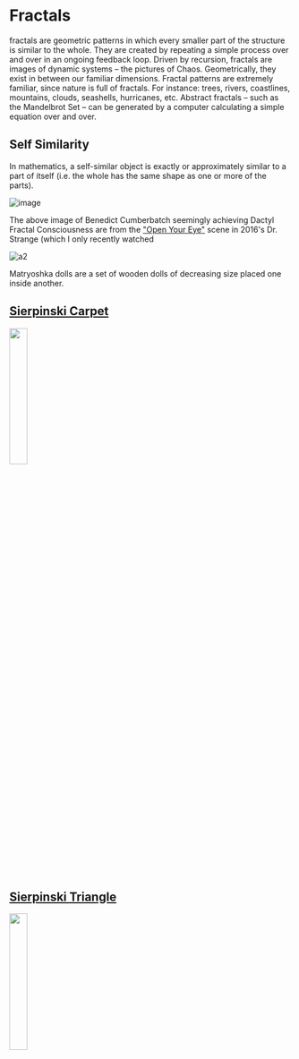 # Fractals

fractals are geometric patterns in which every smaller part of the structure is similar to the whole. They are created by repeating a simple process over and over in an ongoing feedback loop. Driven by recursion, fractals are images of dynamic systems – the pictures of Chaos. Geometrically, they exist in between our familiar dimensions. Fractal patterns are extremely familiar, since nature is full of fractals. For instance: trees, rivers, coastlines, mountains, clouds, seashells, hurricanes, etc. Abstract fractals – such as the Mandelbrot Set – can be generated by a computer calculating a simple equation over and over.

## Self Similarity


In mathematics, a self-similar object is exactly or approximately similar to a part of itself (i.e. the whole has the same shape as one or more of the parts).


![image](https://user-images.githubusercontent.com/16706911/76868340-fe9a1b80-687b-11ea-8134-16211c8397db.png)

The above image of Benedict Cumberbatch seemingly achieving Dactyl Fractal Consciousness are from the ["Open Your Eye"](https://www.youtube.com/watch?v=ayhTVShJCt0&start=115) scene in 2016's Dr. Strange (which I only recently watched

![a2](https://user-images.githubusercontent.com/16706911/76863425-b62b2f80-6874-11ea-9ec2-f64c20cac3e2.jpg)

Matryoshka dolls are a set of wooden dolls of decreasing size placed one inside another.

## [Sierpinski Carpet](https://github.com/willstall/thebookofshaders/blob/master/14/SierpinskiCarpet.md)

<img src = https://user-images.githubusercontent.com/16706911/76880380-cfd87100-688c-11ea-9561-63c498c8aa33.png width = 25% height = 25%>


<div class="codeAndCanvas" data="SierpinskiCarpet.frag"></div>
<div class="codeAndCanvas" data="SierpinskiCarpet_2.frag"></div>

## [Sierpinski Triangle](https://github.com/willstall/thebookofshaders/blob/master/14/SierpinskiTriangle.md)

<div class="codeAndCanvas" data="SierpinskiTriangleShortVersion.frag"></div>

<div class="codeAndCanvas" data="fractal-tile.frag"></div>

<img src = https://user-images.githubusercontent.com/16706911/76866147-f2f92580-6878-11ea-8802-5279bafff148.png width = 25% height = 25%>


<div class="codeAndCanvas" data="Mandlebrot.frag"></div>

